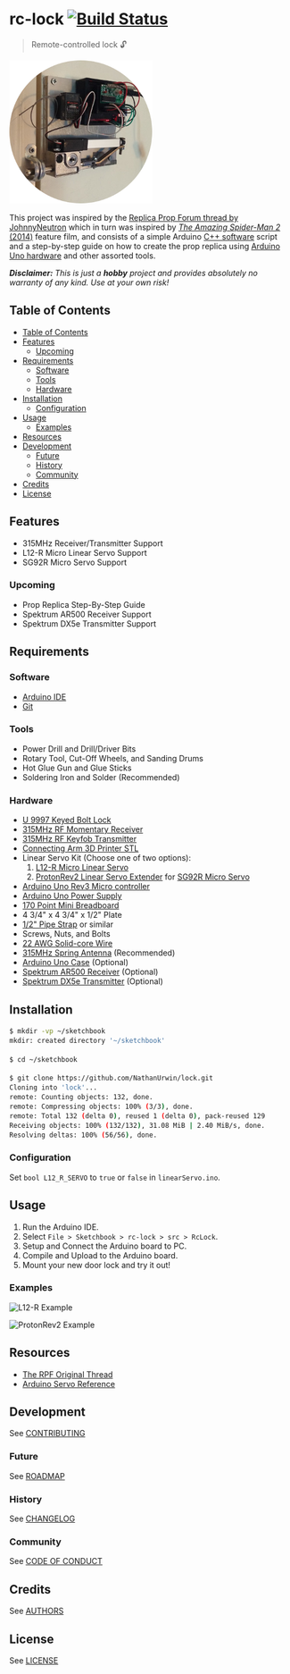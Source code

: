 # rc-lock [![Build Status](https://travis-ci.com/NathanUrwin/rc-lock.svg?branch=master)](https://travis-ci.com/NathanUrwin/rc-lock)

> Remote-controlled lock :unlock:

![L12-R](images/L12-R-256.png "L12-R")

This project was inspired by the [Replica Prop Forum thread by JohnnyNeutron](https://www.therpf.com/showthread.php?t=245997)
which in turn was inspired by [*The Amazing Spider-Man 2* (2014)](https://www.imdb.com/title/tt1872181/)
feature film, and consists of a simple Arduino [C++ software](https://github.com/trending/c++)
script and a step-by-step guide on how to create the prop replica using
[Arduino Uno hardware](https://www.arduino.cc/) and other assorted tools.

_**Disclaimer:** This is just a **hobby** project and provides absolutely no
warranty of any kind. Use at your own risk!_

## Table of Contents

- [Table of Contents](#table-of-contents)
- [Features](#features)
  - [Upcoming](#upcoming)
- [Requirements](#requirements)
  - [Software](#software)
  - [Tools](#tools)
  - [Hardware](#hardware)
- [Installation](#installation)
  - [Configuration](#configuration)
- [Usage](#usage)
  - [Examples](#examples)
- [Resources](#resources)
- [Development](#development)
  - [Future](#future)
  - [History](#history)
  - [Community](#community)
- [Credits](#credits)
- [License](#license)

## Features

- 315MHz Receiver/Transmitter Support
- L12-R Micro Linear Servo Support
- SG92R Micro Servo Support

### Upcoming

- Prop Replica Step-By-Step Guide
- Spektrum AR500 Receiver Support
- Spektrum DX5e Transmitter Support

## Requirements

### Software

- [Arduino IDE](https://www.arduino.cc/en/Main/Software)
- [Git](https://git-scm.com/downloads)

### Tools

- Power Drill and Drill/Driver Bits
- Rotary Tool, Cut-Off Wheels, and Sanding Drums
- Hot Glue Gun and Glue Sticks
- Soldering Iron and Solder (Recommended)

### Hardware

- [U 9997 Keyed Bolt Lock](https://duckduckgo.com/?q=U+9997+Keyed+Bolt+Lock)
- [315MHz RF Momentary Receiver](https://www.adafruit.com/products/1096)
- [315MHz RF Keyfob Transmitter](https://www.adafruit.com/products/1095)
- [Connecting Arm 3D Printer STL](https://www.thingiverse.com/download:1661462)
- Linear Servo Kit (Choose one of two options):
  1. [L12-R Micro Linear Servo](https://www.actuonix.com/L12-R-Linear-Servo-For-Radio-Control-p/l12-r.htm)
  2. [ProtonRev2 Linear Servo Extender](https://github.com/tscha70/3DPrinterSTLFiles/tree/master/Proton%20Rev%202%20-%20Easter%20Edition) for [SG92R Micro Servo](https://duckduckgo.com/?q=SG92R+Micro+Servo)
- [Arduino Uno Rev3 Micro controller](https://duckduckgo.com/?q=Arduino+Uno)
- [Arduino Uno Power Supply](https://duckduckgo.com/?q=arduino+uno+power+supply)
- [170 Point Mini Breadboard](https://duckduckgo.com/?q=170+point+mini+breadboard)
- 4 3/4" x 4 3/4" x 1/2" Plate
- [1/2" Pipe Strap](https://duckduckgo.com/?q=1%2F2+inch+pipe+strap) or similar
- Screws, Nuts, and Bolts
- [22 AWG Solid-core Wire](https://duckduckgo.com/?q=22+AWG+Solid-core+Wire)
- [315MHz Spring Antenna](https://duckduckgo.com/?q=315MHz+Spring+Antenna) (Recommended)
- [Arduino Uno Case](https://duckduckgo.com/?q=arduino+uno+case) (Optional)
- [Spektrum AR500 Receiver](http://www.spektrumrc.com/Products/Default.aspx?ProdId=SPMAR500) (Optional)
- [Spektrum DX5e Transmitter](http://www.spektrumrc.com/Products/Default.aspx?ProdId=SPM5500) (Optional)

## Installation

```bash
$ mkdir -vp ~/sketchbook
mkdir: created directory '~/sketchbook'

$ cd ~/sketchbook

$ git clone https://github.com/NathanUrwin/lock.git
Cloning into 'lock'...
remote: Counting objects: 132, done.
remote: Compressing objects: 100% (3/3), done.
remote: Total 132 (delta 0), reused 1 (delta 0), pack-reused 129
Receiving objects: 100% (132/132), 31.08 MiB | 2.40 MiB/s, done.
Resolving deltas: 100% (56/56), done.
```

### Configuration

Set `bool L12_R_SERVO` to `true` or `false` in `linearServo.ino`.

## Usage

1. Run the Arduino IDE.
2. Select `File > Sketchbook > rc-lock > src > RcLock`.
3. Setup and Connect the Arduino board to PC.
4. Compile and Upload to the Arduino board.
5. Mount your new door lock and try it out!

### Examples

![L12-R Example](images/L12-R.gif "L12-R Example")

![ProtonRev2 Example](images/ProtonRev2.gif "ProtonRev2 Example")

## Resources

- [The RPF Original Thread](http://www.therpf.com/showthread.php?t=245997)
- [Arduino Servo Reference](https://www.arduino.cc/en/Reference/Servo)

## Development

See [CONTRIBUTING](CONTRIBUTING.md)

### Future

See [ROADMAP](ROADMAP.md)

### History

See [CHANGELOG](CHANGELOG.md)

### Community

See [CODE OF CONDUCT](CODE_OF_CONDUCT.md)

## Credits

See [AUTHORS](AUTHORS.md)

## License

See [LICENSE](LICENSE)
